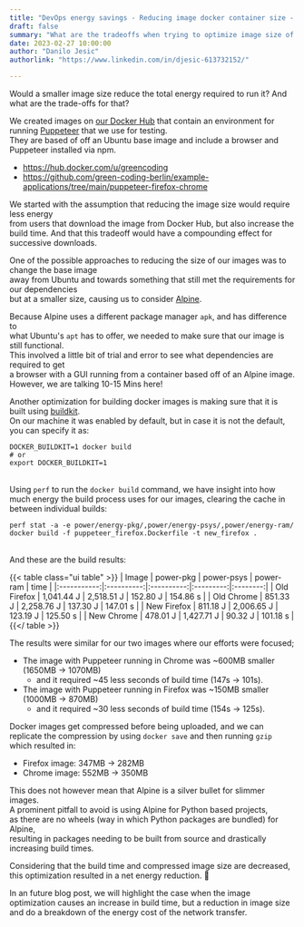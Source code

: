 ```yaml
---
title: "DevOps energy savings - Reducing image docker container size - Part I"
draft: false
summary: "What are the tradeoffs when trying to optimize image size of docker containers"
date: 2023-02-27 10:00:00
author: "Danilo Jesic"
authorlink: "https://www.linkedin.com/in/djesic-613732152/"

---
```


Would a smaller image size reduce the total energy required to run it? And what are the trade-offs for that?

We created images on [our Docker Hub](https://hub.docker.com/u/greencoding) that contain an environment for running [Puppeteer](https://github.com/puppeteer/puppeteer) that we use for testing.  
They are based of off an Ubuntu base image and include a browser and Puppeteer installed via npm.
- https://hub.docker.com/u/greencoding
- https://github.com/green-coding-berlin/example-applications/tree/main/puppeteer-firefox-chrome

We started with the assumption that reducing the image size would require less energy  
from users that download the image from Docker Hub, but also increase the build time.
And that this tradeoff would have a compounding effect for successive downloads.

One of the possible approaches to reducing the size of our images was to change the base image  
away from Ubuntu and towards something that still met the requirements for our dependencies  
but at a smaller size, causing us to consider [Alpine](https://www.alpinelinux.org/).

Because Alpine uses a different package manager `apk`, and has difference to  
what Ubuntu's `apt` has to offer, we needed to make sure that our image is still functional.  
This involved a little bit of trial and error to see what dependencies are required to get  
a browser with a GUI running from a container based off of an Alpine image. However, we are talking 10-15 Mins here!

Another optimization for building docker images is making sure that it is built using [buildkit](https://docs.docker.com/build/buildkit/).  
On our machine it was enabled by default, but in case it is not the default, you can specify it as:

```code
DOCKER_BUILDKIT=1 docker build
# or
export DOCKER_BUILDKIT=1
```
\
Using `perf` to run the `docker build` command, we have insight into how much energy
the build process uses for our images, clearing the cache in between individual builds:

```code
perf stat -a -e power/energy-pkg/,power/energy-psys/,power/energy-ram/ docker build -f puppeteer_firefox.Dockerfile -t new_firefox .
```
\
And these are the build results:

{{< table class="ui table" >}}
|    Image    |  power-pkg | power-psys | power-ram |   time   |
|:-----------:|:----------:|:----------:|:---------:|:--------:|
| Old Firefox | 1,041.44 J | 2,518.51 J |  152.80 J | 154.86 s |
|  Old Chrome |  851.33 J  | 2,258.76 J |  137.30 J | 147.01 s |
| New Firefox |  811.18 J  | 2,006.65 J |  123.19 J | 125.50 s |
|  New Chrome |  478.01 J  | 1,427.71 J |  90.32 J  | 101.18 s |
{{</ table >}}

The results were similar for our two images where our efforts were focused;  

- The image with Puppeteer running in Chrome was ~600MB smaller (1650MB -> 1070MB)
  + and it required ~45 less seconds of build time (147s -> 101s).
- The image with Puppeteer running in Firefox was ~150MB smaller (1000MB -> 870MB)
  + and it required ~30 less seconds of build time (154s -> 125s).

Docker images get compressed before being uploaded, and we can replicate the compression by using
`docker save` and then running `gzip` which resulted in:

- Firefox image: 347MB -> 282MB
- Chrome image: 552MB -> 350MB

This does not however mean that Alpine is a silver bullet for slimmer images.  
A prominent pitfall to avoid is using Alpine for Python based projects,  
as there are no wheels (way in which Python packages are bundled) for Alpine,  
resulting in packages needing to be built from source and drastically increasing build times.

Considering that the build time and compressed image size are decreased, this optimization resulted in a net energy reduction. 🎉

In an future blog post, we will highlight the case when the image optimization causes an increase in build time, but a reduction in image size and do a breakdown of the energy cost of the network transfer.
